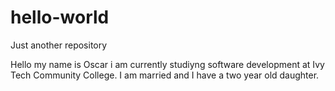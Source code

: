 # hello-world
Just another repository

Hello my name is Oscar i am currently studiyng software development at Ivy Tech Community College. I am married and I have a two year old daughter.
